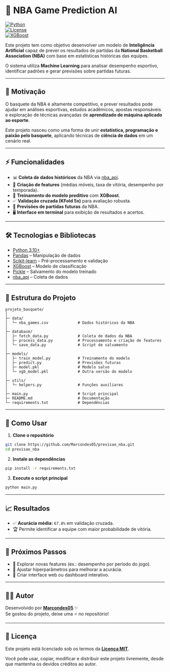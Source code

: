 # 🏀 NBA Game Prediction AI  

[![Python](https://img.shields.io/badge/Python-3.10+-blue.svg)](https://www.python.org/)  
[![License](https://img.shields.io/badge/license-MIT-green.svg)](LICENSE)  
[![XGBoost](https://img.shields.io/badge/ML-XGBoost-orange.svg)](https://xgboost.ai/)  

Este projeto tem como objetivo desenvolver um modelo de **Inteligência Artificial** capaz de prever os resultados de partidas da **National Basketball Association (NBA)** com base em estatísticas históricas das equipes.  

O sistema utiliza **Machine Learning** para analisar desempenho esportivo, identificar padrões e gerar previsões sobre partidas futuras.  

---

## 📌 Motivação  

O basquete da NBA é altamente competitivo, e prever resultados pode ajudar em análises esportivas, estudos acadêmicos, apostas responsáveis e exploração de técnicas avançadas de **aprendizado de máquina aplicado ao esporte**.  

Este projeto nasceu como uma forma de unir **estatística, programação e paixão pelo basquete**, aplicando técnicas de **ciência de dados** em um cenário real.  

---

## ⚡ Funcionalidades  

- 📊 **Coleta de dados históricos** da NBA via [nba_api](https://github.com/swar/nba_api).  
- 🧮 **Criação de features** (médias móveis, taxa de vitória, desempenho por temporada).  
- 🤖 **Treinamento do modelo preditivo** com **XGBoost**.  
- ✅ **Validação cruzada (KFold 5x)** para avaliação robusta.  
- 🔮 **Previsões de partidas futuras** da NBA.  
- 🖥️ **Interface em terminal** para exibição de resultados e acertos.  

---

## 🛠️ Tecnologias e Bibliotecas  

- [Python 3.10+](https://www.python.org/)  
- [Pandas](https://pandas.pydata.org/) – Manipulação de dados  
- [Scikit-learn](https://scikit-learn.org/) – Pré-processamento e validação  
- [XGBoost](https://xgboost.ai/) – Modelo de classificação  
- [Pickle](https://docs.python.org/3/library/pickle.html) – Salvamento do modelo treinado  
- [nba_api](https://github.com/swar/nba_api) – Coleta de dados  

---

## 📂 Estrutura do Projeto  

```
projeto_basquete/
│
├─ data/
│  └─ nba_games.csv             # Dados históricos da NBA
│
├─ database/
│  ├─ fetch_data.py             # Coleta de dados da NBA
│  ├─ process_data.py           # Processamento e criação de features
│  └─ save_data.py              # Script de salvamento
│
├─ models/
│  ├─ train_model.py            # Treinamento do modelo
│  ├─ predict.py                # Previsões futuras
│  ├─ model.pkl                 # Modelo salvo
│  └─ xgb_model.pkl             # Outra versão do modelo
│
├─ utils/
│  └─ helpers.py                # Funções auxiliares
│
├─ main.py                      # Script principal
├─ README.md                    # Documentação
└─ requirements.txt             # Dependências
```

---

## 🚀 Como Usar  

1. **Clone o repositório**  
```bash
git clone https://github.com/Marcondes05/previsao_nba.git
cd previsao_nba
```

2. **Instale as dependências**  
```bash
pip install -r requirements.txt
```

3. **Execute o script principal**  
```bash
python main.py
```

---

## 📈 Resultados  

- ✅ **Acurácia média:** `67.8%` em validação cruzada.  
- 🏆 Permite identificar a equipe com maior probabilidade de vitória.  

---

## 🔮 Próximos Passos  

- 📌 Explorar novas features (ex.: desempenho por período do jogo).  
- 📌 Ajustar hiperparâmetros para melhorar a acurácia.  
- 📌 Criar interface web ou dashboard interativo.  

---

## 👨‍💻 Autor  

Desenvolvido por **[Marcondes05](https://github.com/Marcondes05)** ✨  
Se gostou do projeto, deixe uma ⭐ no repositório!  

---

## 📜 Licença  

Este projeto está licenciado sob os termos da **[Licença MIT](LICENSE)**.  

Você pode usar, copiar, modificar e distribuir este projeto livremente, desde que mantenha os devidos créditos ao autor.  

